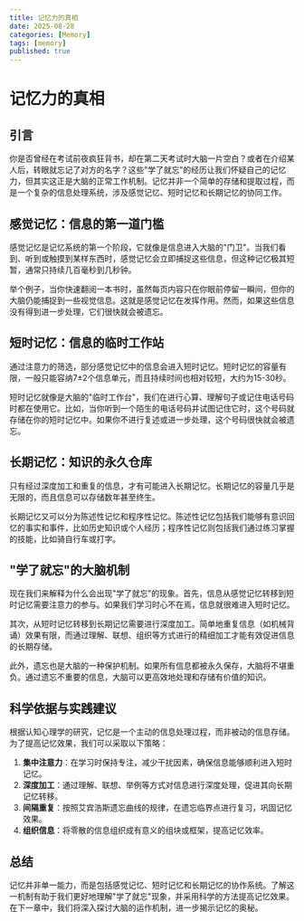```yaml
---
title: 记忆力的真相
date: 2025-08-28
categories: [Memory]
tags: [memory]
published: true
---
```


# 记忆力的真相

## 引言

你是否曾经在考试前夜疯狂背书，却在第二天考试时大脑一片空白？或者在介绍某人后，转眼就忘记了对方的名字？这些"学了就忘"的经历让我们怀疑自己的记忆力，但其实这正是大脑的正常工作机制。记忆并非一个简单的存储和提取过程，而是一个复杂的信息处理系统，涉及感觉记忆、短时记忆和长期记忆的协同工作。

## 感觉记忆：信息的第一道门槛

感觉记忆是记忆系统的第一个阶段，它就像是信息进入大脑的"门卫"。当我们看到、听到或触摸到某样东西时，感觉记忆会立即捕捉这些信息，但这种记忆极其短暂，通常只持续几百毫秒到几秒钟。

举个例子，当你快速翻阅一本书时，虽然每页内容只在你眼前停留一瞬间，但你的大脑仍能捕捉到一些视觉信息。这就是感觉记忆在发挥作用。然而，如果这些信息没有得到进一步处理，它们很快就会被遗忘。

## 短时记忆：信息的临时工作站

通过注意力的筛选，部分感觉记忆中的信息会进入短时记忆。短时记忆的容量有限，一般只能容纳7±2个信息单元，而且持续时间也相对较短，大约为15-30秒。

短时记忆就像是大脑的"临时工作台"，我们在进行心算、理解句子或记住电话号码时都在使用它。比如，当你听到一个陌生的电话号码并试图记住它时，这个号码就存储在你的短时记忆中。如果你不进行复述或进一步处理，这个号码很快就会被遗忘。

## 长期记忆：知识的永久仓库

只有经过深度加工和重复的信息，才有可能进入长期记忆。长期记忆的容量几乎是无限的，而且信息可以存储数年甚至终生。

长期记忆又可以分为陈述性记忆和程序性记忆。陈述性记忆包括我们能够有意识回忆的事实和事件，比如历史知识或个人经历；程序性记忆则包括我们通过练习掌握的技能，比如骑自行车或打字。

## "学了就忘"的大脑机制

现在我们来解释为什么会出现"学了就忘"的现象。首先，信息从感觉记忆转移到短时记忆需要注意力的参与。如果我们学习时心不在焉，信息就很难进入短时记忆。

其次，从短时记忆转移到长期记忆需要进行深度加工。简单地重复信息（如机械背诵）效果有限，而通过理解、联想、组织等方式进行的精细加工才能有效促进信息的长期存储。

此外，遗忘也是大脑的一种保护机制。如果所有信息都被永久保存，大脑将不堪重负。通过遗忘不重要的信息，大脑可以更高效地处理和存储有价值的知识。

## 科学依据与实践建议

根据认知心理学的研究，记忆是一个主动的信息处理过程，而非被动的信息存储。为了提高记忆效果，我们可以采取以下策略：

1. **集中注意力**：在学习时保持专注，减少干扰因素，确保信息能够顺利进入短时记忆。
2. **深度加工**：通过理解、联想、举例等方式对信息进行深度处理，促进其向长期记忆转移。
3. **间隔重复**：按照艾宾浩斯遗忘曲线的规律，在遗忘临界点进行复习，巩固记忆效果。
4. **组织信息**：将零散的信息组织成有意义的组块或框架，提高记忆效率。

## 总结

记忆并非单一能力，而是包括感觉记忆、短时记忆和长期记忆的协作系统。了解这一机制有助于我们更好地理解"学了就忘"现象，并采用科学的方法提高记忆效果。在下一章中，我们将深入探讨大脑的运作机制，进一步揭示记忆的奥秘。